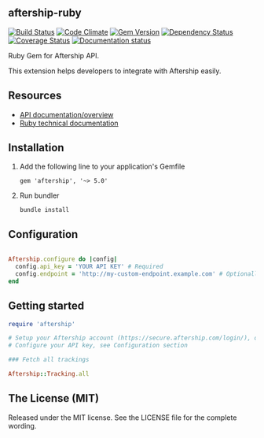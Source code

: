 ## aftership-ruby

[![Build Status](https://travis-ci.org/AfterShip/aftership-sdk-ruby.svg?branch=master)](https://travis-ci.org/AfterShip/aftership-sdk-ruby)
[![Code Climate](https://codeclimate.com/github/AfterShip/aftership-sdk-ruby/badges/gpa.svg)](https://codeclimate.com/github/AfterShip/aftership-sdk-ruby)
[![Gem Version](https://badge.fury.io/rb/aftership.svg)](https://badge.fury.io/rb/aftership)
[![Dependency Status](https://gemnasium.com/badges/github.com/AfterShip/aftership-sdk-ruby.svg)](https://gemnasium.com/github.com/AfterShip/aftership-sdk-ruby)
[![Coverage Status](https://coveralls.io/repos/github/AfterShip/aftership-sdk-ruby/badge.svg?branch=master)](https://coveralls.io/github/AfterShip/aftership-sdk-ruby?branch=master)
[![Documentation status](https://inch-ci.org/github/AfterShip/aftership-sdk-ruby.svg?branch=master)](https://inch-ci.org/github/AfterShip/aftership-sdk-ruby)


Ruby Gem for Aftership API.

This extension helps developers to integrate with Aftership easily.

## Resources

- <a href="https://www.aftership.com/docs/api/4/overview"> API documentation/overview</a>
- <a href="http://www.rubydoc.info/github/aftership/aftership-sdk-ruby">Ruby technical documentation</a>


## Installation

1. Add the following line to your application's Gemfile

    ```
    gem 'aftership', '~> 5.0'
    ```

2. Run bundler

    ```
    bundle install
    ```

## Configuration

```ruby

Aftership.configure do |config|
  config.api_key = 'YOUR API KEY' # Required
  config.endpoint = 'http://my-custom-endpoint.example.com' # Optionally set custom endpoint url.
end

```

## Getting started

```ruby
require 'aftership'

# Setup your Aftership account (https://secure.aftership.com/login/), obtain an API key.
# Configure your API key, see Configuration section

### Fetch all trackings

Aftership::Tracking.all

```

## The License (MIT)

Released under the MIT license. See the LICENSE file for the complete wording.
